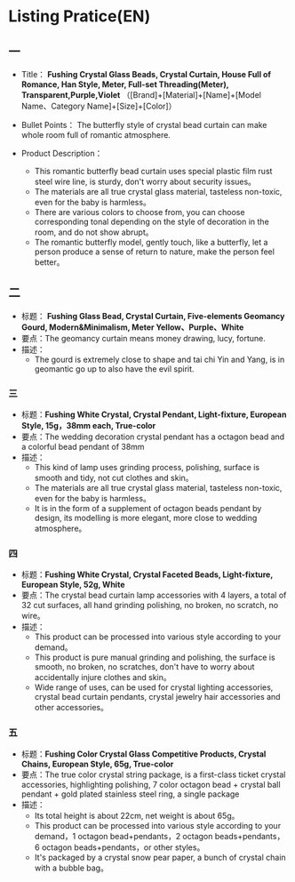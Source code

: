 # Listing Pratice(EN)
## 一
- Title： **Fushing Crystal Glass Beads, Crystal Curtain, House Full of Romance, Han Style, Meter,  Full-set Threading(Meter),  Transparent,Purple,Violet** （[Brand]+[Material]+[Name]+[Model Name、Category Name]+[Size]+[Color]）

- Bullet Points： The butterfly style of crystal bead curtain can make whole room full of romantic atmosphere.
- Product Description：
    * This romantic butterfly bead curtain uses special plastic film rust steel wire line, is sturdy, don't worry about security issues。
    * The materials are all true crystal glass material, tasteless non-toxic, even for the baby is harmless。
    * There are various colors to choose from, you can choose corresponding tonal depending on the style of decoration in the room, and do not show abrupt。
    * The romantic butterfly model, gently touch, like a butterfly, let a person produce a sense of return to nature, make the person feel better。
    
## 二
- 标题： **Fushing Glass Bead, Crystal Curtain, Five-elements Geomancy Gourd, Modern&Minimalism, Meter Yellow、Purple、White**
- 要点：The geomancy curtain means money drawing, lucy, fortune.
- 描述：
    - The gourd is extremely close to shape and tai chi Yin and Yang, is in geomantic go up to also have the evil spirit.
    
### 三
- 标题：**Fushing White Crystal, Crystal Pendant, Light-fixture, European Style, 15g，38mm each, True-color**
- 要点：The wedding decoration crystal pendant has a octagon bead and a colorful bead pendant of 38mm 
- 描述：
    - This kind of lamp uses grinding process, polishing, surface is smooth and tidy, not cut clothes and skin。
    - The materials are all true crystal glass material, tasteless non-toxic, even for the baby is harmless。
    - It is in the form of a supplement of octagon beads pendant by design, its modelling is more elegant, more close to wedding atmosphere。
    
### 四
- 标题：**Fushing White Crystal, Crystal Faceted Beads, Light-fixture, European Style, 52g, White**
- 要点：The crystal bead curtain lamp accessories with 4 layers, a total of 32 cut surfaces, all hand grinding polishing, no broken, no scratch, no wire。
- 描述：
    - This product can be processed into various style according to your demand。
    - This product is pure manual grinding and polishing, the surface is smooth, no broken, no scratches, don't have to worry about accidentally injure clothes and skin。
    - Wide range of uses, can be used for crystal lighting accessories, crystal bead curtain pendants, crystal jewelry hair accessories and other accessories。
### 五
- 标题：**Fushing Color Crystal Glass Competitive Products, Crystal Chains, European Style, 65g, True-color**
- 要点：The true color crystal string package, is a first-class ticket crystal accessories, highlighting polishing, 7 color octagon bead + crystal ball pendant + gold plated stainless steel ring, a single package
- 描述：
    - Its total height is about 22cm, net weight is about 65g。
    - This product can be processed into various style according to your demand，1 octagon bead+pendants，2 octagon beads+pendants，6 octagon beads+pendants，or other styles。
    - It's packaged by a crystal snow pear paper, a bunch of crystal chain with a bubble bag。



